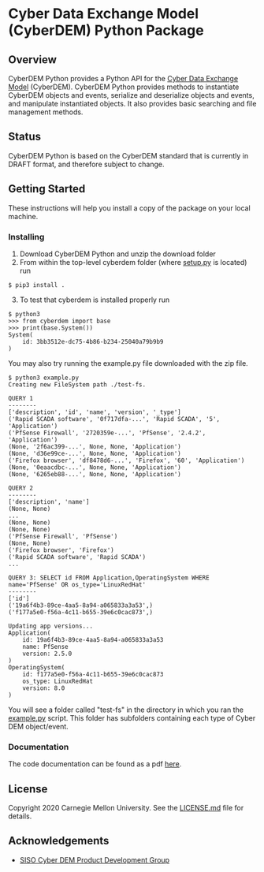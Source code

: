 # Cyber Data Exchange Model (CyberDEM) Python Package

## Overview
CyberDEM Python provides a Python API for the [Cyber Data Exchange Model](https://www.sisostds.org/StandardsActivities/DevelopmentGroups/CyberDEMPDG.aspx) (CyberDEM). CyberDEM Python provides methods to instantiate CyberDEM objects and events, serialize and deserialize objects and events, and manipulate instantiated objects. It also provides basic searching and file management methods. 

## Status

CyberDEM Python is based on the CyberDEM standard that is currently in DRAFT format, and therefore subject to change. 

## Getting Started

These instructions will help you install a copy of the package on your local machine.

### Installing

1. Download CyberDEM Python and unzip the download folder
2. From within the top-level cyberdem folder (where [setup.py](setup.py) is located) run
```
$ pip3 install .
```

3. To test that cyberdem is installed properly run

```
$ python3
>>> from cyberdem import base
>>> print(base.System())
System(
    id: 3bb3512e-dc75-4b86-b234-25040a79b9b9
)
```

You may also try running the example.py file downloaded with the zip file.

```
$ python3 example.py
Creating new FileSystem path ./test-fs.

QUERY 1
--------
['description', 'id', 'name', 'version', '_type']
('Rapid SCADA software', '0f717dfa-...', 'Rapid SCADA', '5', 'Application')
('PfSense Firewall', '2720359e-...', 'PfSense', '2.4.2', 'Application')
(None, '2f6ac399-...', None, None, 'Application')
(None, 'd36e99ce-...', None, None, 'Application')
('Firefox browser', 'df8478d6-...', 'Firefox', '60', 'Application')
(None, '0eaacdbc-...', None, None, 'Application')
(None, '6265eb88-...', None, None, 'Application')

QUERY 2
--------
['description', 'name']
(None, None)
...
(None, None)
(None, None)
('PfSense Firewall', 'PfSense')
(None, None)
('Firefox browser', 'Firefox')
('Rapid SCADA software', 'Rapid SCADA')
...

QUERY 3: SELECT id FROM Application,OperatingSystem WHERE name='PfSense' OR os_type='LinuxRedHat'
--------
['id']
('19a6f4b3-89ce-4aa5-8a94-a065833a3a53',)
('f177a5e0-f56a-4c11-b655-39e6c0cac873',)

Updating app versions...
Application(
    id: 19a6f4b3-89ce-4aa5-8a94-a065833a3a53
    name: PfSense
    version: 2.5.0
)
OperatingSystem(
    id: f177a5e0-f56a-4c11-b655-39e6c0cac873
    os_type: LinuxRedHat
    version: 8.0
)
```
You will see a folder called "test-fs" in the directory in which you ran the [example.py](example.py) script. This folder has subfolders containing each type of Cyber DEM object/event.

### Documentation

The code documentation can be found as a pdf [here](assets/cyberdempython.pdf).

## License

Copyright 2020 Carnegie Mellon University. See the [LICENSE.md](LICENSE.md) file for details.

## Acknowledgements

- [SISO Cyber DEM Product Development Group](https://www.sisostds.org/StandardsActivities/DevelopmentGroups/CyberDEMPDG.aspx)